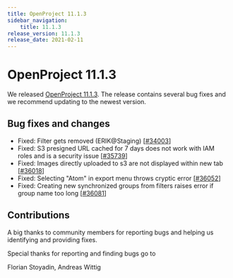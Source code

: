 ```yaml
---
title: OpenProject 11.1.3
sidebar_navigation:
    title: 11.1.3
release_version: 11.1.3
release_date: 2021-02-11
---
```


# OpenProject 11.1.3

We released [OpenProject 11.1.3](https://community.openproject.org/versions/1469).
The release contains several bug fixes and we recommend updating to the newest version.

<!--more-->
## Bug fixes and changes

- Fixed: Filter gets removed (ERIK@Staging) \[[#34003](https://community.openproject.org/wp/34003)\]
- Fixed: S3 presigned URL cached for 7 days does not work with IAM roles and is a security issue \[[#35739](https://community.openproject.org/wp/35739)\]
- Fixed: Images directly uploaded to s3 are not displayed within new tab \[[#36018](https://community.openproject.org/wp/36018)\]
- Fixed: Selecting "Atom" in export menu throws cryptic error \[[#36052](https://community.openproject.org/wp/36052)\]
- Fixed: Creating new synchronized groups from filters raises error if group name too long \[[#36081](https://community.openproject.org/wp/36081)\]

## Contributions

A big thanks to community members for reporting bugs and helping us identifying and providing fixes.

Special thanks for reporting and finding bugs go to

Florian Stoyadin, Andreas Wittig
